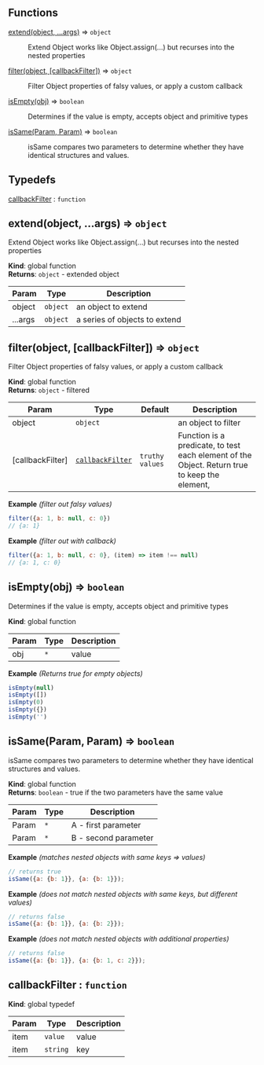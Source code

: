 ## Functions

<dl>
<dt><a href="#extend">extend(object, ...args)</a> ⇒ <code>object</code></dt>
<dd><p>Extend Object works like Object.assign(...) but recurses into the nested properties</p>
</dd>
<dt><a href="#filter">filter(object, [callbackFilter])</a> ⇒ <code>object</code></dt>
<dd><p>Filter Object properties of falsy values, or apply a custom callback</p>
</dd>
<dt><a href="#isEmpty">isEmpty(obj)</a> ⇒ <code>boolean</code></dt>
<dd><p>Determines if the value is empty, accepts object and primitive types</p>
</dd>
<dt><a href="#isSame">isSame(Param, Param)</a> ⇒ <code>boolean</code></dt>
<dd><p>isSame compares two parameters to determine whether they have identical structures and values.</p>
</dd>
</dl>

## Typedefs

<dl>
<dt><a href="#callbackFilter">callbackFilter</a> : <code>function</code></dt>
<dd></dd>
</dl>

<a name="extend"></a>

## extend(object, ...args) ⇒ <code>object</code>
Extend Object works like Object.assign(...) but recurses into the nested properties

**Kind**: global function  
**Returns**: <code>object</code> - extended object  

| Param | Type | Description |
| --- | --- | --- |
| object | <code>object</code> | an object to extend |
| ...args | <code>object</code> | a series of objects to extend |

<a name="filter"></a>

## filter(object, [callbackFilter]) ⇒ <code>object</code>
Filter Object properties of falsy values, or apply a custom callback

**Kind**: global function  
**Returns**: <code>object</code> - filtered  

| Param | Type | Default | Description |
| --- | --- | --- | --- |
| object | <code>object</code> |  | an object to filter |
| [callbackFilter] | [<code>callbackFilter</code>](#callbackFilter) | <code>truthy values</code> | Function is a predicate, to test each element of the Object. Return true to keep the element, |

**Example** *(filter out falsy values)*  
```js
filter({a: 1, b: null, c: 0})
// {a: 1}
```
**Example** *(filter out with callback)*  
```js
filter({a: 1, b: null, c: 0}, (item) => item !== null)
// {a: 1, c: 0}
```
<a name="isEmpty"></a>

## isEmpty(obj) ⇒ <code>boolean</code>
Determines if the value is empty, accepts object and primitive types

**Kind**: global function  

| Param | Type | Description |
| --- | --- | --- |
| obj | <code>\*</code> | value |

**Example** *(Returns true for empty objects)*  
```js
isEmpty(null) 
isEmpty([]) 
isEmpty(0) 
isEmpty({}) 
isEmpty('') 
```
<a name="isSame"></a>

## isSame(Param, Param) ⇒ <code>boolean</code>
isSame compares two parameters to determine whether they have identical structures and values.

**Kind**: global function  
**Returns**: <code>boolean</code> - true if the two parameters have the same value  

| Param | Type | Description |
| --- | --- | --- |
| Param | <code>\*</code> | A - first parameter |
| Param | <code>\*</code> | B - second parameter |

**Example** *(matches nested objects with same keys &#x3D;&gt; values)*  
```js
// returns true
isSame({a: {b: 1}}, {a: {b: 1}});
```
**Example** *(does not match nested objects with same keys, but different values)*  
```js
// returns false
isSame({a: {b: 1}}, {a: {b: 2}});
```
**Example** *(does not match nested objects with additional properties)*  
```js
// returns false
isSame({a: {b: 1}}, {a: {b: 1, c: 2}});
```
<a name="callbackFilter"></a>

## callbackFilter : <code>function</code>
**Kind**: global typedef  

| Param | Type | Description |
| --- | --- | --- |
| item | <code>value</code> | value |
| item | <code>string</code> | key |

